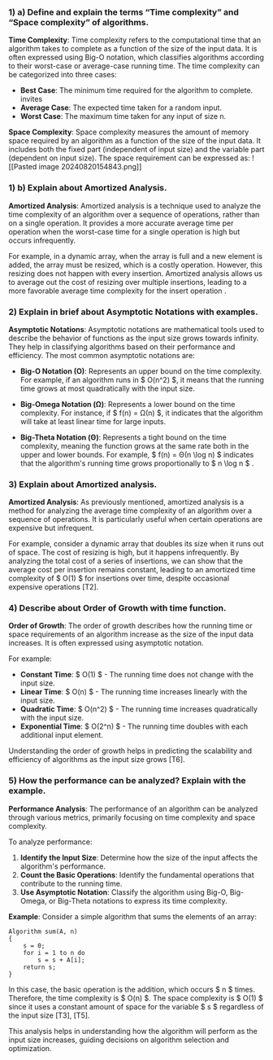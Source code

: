

### 1) a) Define and explain the terms “Time complexity” and “Space complexity” of algorithms.

**Time Complexity**: Time complexity refers to the computational time that an algorithm takes to complete as a function of the size of the input data. It is often expressed using Big-O notation, which classifies algorithms according to their worst-case or average-case running time. The time complexity can be categorized into three cases:
- **Best Case**: The minimum time required for the algorithm to complete. invites
- **Average Case**: The expected time taken for a random input.
- **Worst Case**: The maximum time taken for any input of size n.

**Space Complexity**: Space complexity measures the amount of memory space required by an algorithm as a function of the size of the input data. It includes both the fixed part (independent of input size) and the variable part (dependent on input size). The space requirement can be expressed as:
![[Pasted image 20240820154843.png]]

### 1) b) Explain about Amortized Analysis.

**Amortized Analysis**: Amortized analysis is a technique used to analyze the time complexity of an algorithm over a sequence of operations, rather than on a single operation. It provides a more accurate average time per operation when the worst-case time for a single operation is high but occurs infrequently. 

For example, in a dynamic array, when the array is full and a new element is added, the array must be resized, which is a costly operation. However, this resizing does not happen with every insertion. Amortized analysis allows us to average out the cost of resizing over multiple insertions, leading to a more favorable average time complexity for the insert operation .

### 2) Explain in brief about Asymptotic Notations with examples.

**Asymptotic Notations**: Asymptotic notations are mathematical tools used to describe the behavior of functions as the input size grows towards infinity. They help in classifying algorithms based on their performance and efficiency. The most common asymptotic notations are:

- **Big-O Notation (O)**: Represents an upper bound on the time complexity. For example, if an algorithm runs in $ O(n^2) $, it means that the running time grows at most quadratically with the input size.
  
- **Big-Omega Notation (Ω)**: Represents a lower bound on the time complexity. For instance, if $ f(n) = Ω(n) $, it indicates that the algorithm will take at least linear time for large inputs.

- **Big-Theta Notation (Θ)**: Represents a tight bound on the time complexity, meaning the function grows at the same rate both in the upper and lower bounds. For example, $ f(n) = Θ(n \log n) $ indicates that the algorithm's running time grows proportionally to $ n \log n $ .

### 3) Explain about Amortized analysis.

**Amortized Analysis**: As previously mentioned, amortized analysis is a method for analyzing the average time complexity of an algorithm over a sequence of operations. It is particularly useful when certain operations are expensive but infrequent. 

For example, consider a dynamic array that doubles its size when it runs out of space. The cost of resizing is high, but it happens infrequently. By analyzing the total cost of a series of insertions, we can show that the average cost per insertion remains constant, leading to an amortized time complexity of $ O(1) $ for insertions over time, despite occasional expensive operations [T2].

### 4) Describe about Order of Growth with time function.

**Order of Growth**: The order of growth describes how the running time or space requirements of an algorithm increase as the size of the input data increases. It is often expressed using asymptotic notation. 

For example:
- **Constant Time**: $ O(1) $ - The running time does not change with the input size.
- **Linear Time**: $ O(n) $ - The running time increases linearly with the input size.
- **Quadratic Time**: $ O(n^2) $ - The running time increases quadratically with the input size.
- **Exponential Time**: $ O(2^n) $ - The running time doubles with each additional input element.

Understanding the order of growth helps in predicting the scalability and efficiency of algorithms as the input size grows [T6].

### 5) How the performance can be analyzed? Explain with the example.

**Performance Analysis**: The performance of an algorithm can be analyzed through various metrics, primarily focusing on time complexity and space complexity. 

To analyze performance:
1. **Identify the Input Size**: Determine how the size of the input affects the algorithm's performance.
2. **Count the Basic Operations**: Identify the fundamental operations that contribute to the running time.
3. **Use Asymptotic Notation**: Classify the algorithm using Big-O, Big-Omega, or Big-Theta notations to express its time complexity.

**Example**: Consider a simple algorithm that sums the elements of an array:
```pseudo
Algorithm sum(A, n)
{
    s = 0;
    for i = 1 to n do
        s = s + A[i];
    return s;
}
```
In this case, the basic operation is the addition, which occurs $ n $ times. Therefore, the time complexity is $ O(n) $. The space complexity is $ O(1) $ since it uses a constant amount of space for the variable $ s $ regardless of the input size [T3], [T5]. 

This analysis helps in understanding how the algorithm will perform as the input size increases, guiding decisions on algorithm selection and optimization.